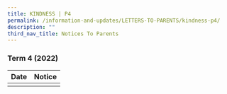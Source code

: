 ```yaml
---
title: KINDNESS | P4
permalink: /information-and-updates/LETTERS-TO-PARENTS/kindness-p4/
description: ""
third_nav_title: Notices To Parents
---
```

### Term 4 (2022)



| Date | Notice |
| --- | ----- |
|     |      |